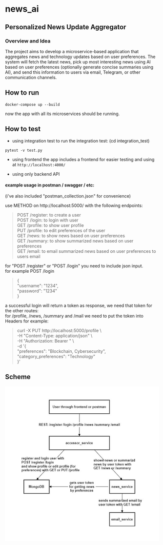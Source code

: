 # news_ai

## Personalized News Update Aggregator

### Overview and Idea

The project aims to develop a microservice-based application that aggregates news
and technology updates based on user preferences. The system will fetch the latest
news, pick up most interesting news using AI based on user preferences (optionally
generate concise summaries using AI), and send this information to users via email,
Telegram, or other communication channels.


## How to run

```
docker-compose up --build
```

now the app with all its microservices should be running.

## How to test

- using integration test
to run the integration test: (cd integration_test)  
```
pytest -v test.py 
```

- using frontend
the app includes a frontend for easier testing and using at  ``` http://localhost:4000/ ```  

- using only backend API  
#### example usage in postman / swagger / etc:
(i've also included "postman_collection.json" for convenience)

use METHOD on http://localhost:5000/ with the following endpoints:  
>POST /register: to create a user  
POST /login: to login with user  
GET /profile: to show user profile  
PUT /profile: to edit preferences of the user  
GET /news: to show news based on user preferences  
GET /summary: to show summarized news based on user preferences  
GET /email: to email summarized news based on user preferences to users email  

for "POST /register" or "POST /login" you need to include json input.  
for example POST /login  
>{  
    "username": "1234",  
    "password": "1234"  
}  

a successful login will return a token as response, we need that token for the other routes:  
for /profile, /news, /summary and /mail we need to put the token into Headers for example:  
>curl -X PUT http://localhost:5000/profile \\  
     -H "Content-Type: application/json" \\  
     -H "Authorization: Bearer <token>" \\  
     -d '{  
            "preferences": "Blockchain, Cybersecurity",  
            "category_preferences": "Technology"  
         }'  

## Scheme

![!\[alt text\](scheme.png)  ](./images/scheme.png)
